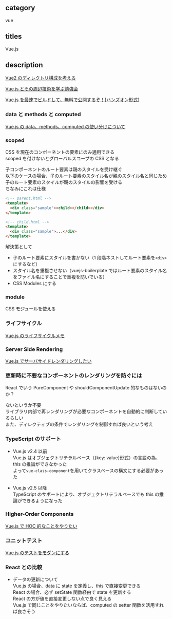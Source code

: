 ## category

vue

## titles

Vue.js

## description

<a href="https://qiita.com/kurosame/items/b3f5bee8ea73df025cb1" target="_blank">Vue2 のディレクトリ構成を考える</a>

<a href="https://qiita.com/kurosame/items/183a93bcc39d4c8c27d5" target="_blank">Vue.js とその周辺技術を学ぶ勉強会</a>

<a href="https://qiita.com/kurosame/items/1e8754fceeba9b9bfcd1" target="_blank">Vue.js を最速でビルドして、無料で公開するぞ！[ハンズオン形式]</a>

### data と methods と computed

<a href="https://kurosame-th.hatenadiary.com/entry/2019/03/28/153813" target="_blank">Vue.js の data、methods、computed の使い分けについて</a>

### scoped

CSS を現在のコンポーネントの要素にのみ適用できる  
scoped を付けないとグローバルスコープの CSS となる

子コンポーネントのルート要素は親のスタイルを受け継ぐ  
以下のケースの場合、子のルート要素のスタイル名が親のスタイル名と同じため  
子のルート要素のスタイルが親のスタイルの影響を受ける  
ちなみにこれは仕様

```html
<!-- parent.html -->
<template>
  <div class="sample"><child></child></div>
</template>
```

```html
<!-- child.html -->
<template>
  <div class="sample">...</div>
</template>
```

解決策として

- 子のルート要素にスタイルを書かない（1 段階ネストしてルート要素を`<div>`にするなど）
- スタイル名を重複させない（vuejs-boilerplate ではルート要素のスタイル名をファイル名にすることで重複を防いでいる）
- CSS Modules にする

### module

CSS モジュールを使える

### ライフサイクル

<a href="https://qiita.com/kurosame/items/6ab7622fe30c299a693e" target="_blank">Vue.js のライフサイクルメモ</a>

### Server Side Rendering

<a href="https://qiita.com/kurosame/items/9815a28820e5e63d1a55" target="_blank">Vue.js でサーバサイドレンダリングしたい</a>

### 更新時に不要なコンポーネントのレンダリングを防ぐには

React でいう PureComponent や shouldComponentUpdate 的なものはないのか？

ないというか不要  
ライブラリ内部で再レンダリングが必要なコンポーネントを自動的に判断しているらしい  
また、ディレクティブの条件でレンダリングを制御すれば良いという考え

### TypeScript のサポート

- Vue.js v2.4 以前  
  Vue.js はオブジェクトリテラルベース（{key: value}形式）の言語の為、this の推論ができなかった  
  よって`vue-class-component`を用いてクラスベースの構文にする必要があった

- Vue.js v2.5 以降  
  TypeScript のサポートにより、オブジェクトリテラルベースでも this の推論ができるようになった

### Higher-Order Components

<a href="https://qiita.com/kurosame/items/ad02af3e15e608a1c724" target="_blank">Vue.js で HOC 的なことをやりたい</a>

### ユニットテスト

<a href="https://qiita.com/kurosame/items/8d82ef8d36c106c6e8bc" target="_blank">Vue.js のテストをモダンにする</a>

### React との比較

- データの更新について  
  Vue.js の場合、data に state を定義し、this で直接変更できる  
  React の場合、必ず setState 関数経由で state を更新する  
  React の方が値を直接変更しない点で良く見える  
  Vue.js で同じことをやりたいならば、computed の setter 関数を活用すれば良さそう
